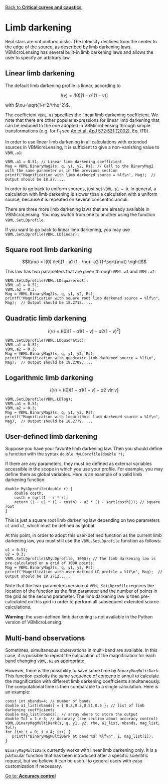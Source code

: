 [Back to **Critical curves and caustics**](CriticalCurvesAndCaustics.md)

# Limb darkening

Real stars are not uniform disks. The intensity declines from the center to the edge of the source, as described by limb darkening laws. VBMicroLensing has several built-in limb darkening laws and allows the user to specify an arbitrary law.

## Linear limb darkening

The default limb darkening profile is linear, according to

$$ I(\nu) = I(0) \left[1 - a1 (1 - \nu)\right] $$

with $\nu=\sqrt{1-r^2/\rho^2}$.

The coefficient `VBML.a1` specifies the linear limb darkening coefficient. We note that there are other popular expressions for linear limb darkening that can be reduced to the one adopted in VBMicroLensing through simple transformations (e.g. for $\Gamma_1$ see [An et al. ApJ 572:521 (2002)](https://ui.adsabs.harvard.edu/abs/2002ApJ...572..521A/abstract), Eq. (11)).

In order to use linear limb darkening in all calculations with extended sources in VBMicroLensing, it is sufficient to give a non-vanishing value to `VBML.a1`:

```
VBML.a1 = 0.51; // Linear limb darkening coefficient. 
Mag = VBML.BinaryMag2(s, q, y1, y2, Rs); // Call to the BinaryMag2 with the same parameter as in the previous section
printf("Magnification with limb darkened source = %lf\n", Mag);  // Output should be 18.27.....
```

In order to go back to uniform sources, just set `VBML.a1 = 0`. In general, a calculation with limb darkening is slower than a calculation with a uniform source, because it is repeated on several concentric annuli.

There are three more limb darkening laws that are already available in VBMicroLensing. You may switch from one to another using the function `VBML.SetLDprofile`.

If you want to go back to linear limb darkening,  you may use ```VBML.SetLDprofile(VBML.LDlinear);```

## Square root limb darkening

$$I(\nu) = I(0) \left[1 - a1 (1 - \nu)- a2 (1-\sqrt{\nu}) \right]$$

This law has two parameters that are given through `VBML.a1` and `VBML.a2`:

```
VBML.SetLDprofile(VBML.LDsquareroot); 
VBML.a1 = 0.51;
VBML.a2 = 0.3;
Mag = VBML.BinaryMag2(s, q, y1, y2, Rs);
printf("Magnification with square root limb darkened source = %lf\n", Mag);  // Output should be 18.2712.....
```

## Quadratic limb darkening

$$I(\nu) = I(0) \left[1 - a1 (1 - \nu)- a2 (1-\nu)^2 \right]$$

```
VBML.SetLDprofile(VBML.LDquadratic); 
VBML.a1 = 0.51;
VBML.a2 = 0.3;
Mag = VBML.BinaryMag2(s, q, y1, y2, Rs);
printf("Magnification with quadratic limb darkened source = %lf\n", Mag);  // Output should be 18.2709.....
```

## Logarithmic limb darkening

$$I(\nu) = I(0) \left[ 1 - a1 (1 - \nu)- a2 ~ \nu \ln{\nu} \right]$$

```
VBML.SetLDprofile(VBML.LDlog); 
VBML.a1 = 0.51;
VBML.a2 = 0.3;
Mag = VBML.BinaryMag2(s, q, y1, y2, Rs);
printf("Magnification with logarithmic limb darkened source = %lf\n", Mag);  // Output should be 18.2779.....
```

## User-defined limb darkening

Suppose you have your favorite limb darkening law. Then you should define a function with the syntax `double MyLDprofile(double r);`

If there are any parameters, they must be defined as external variables accessible in the scope in which you use your profile. For example, you may define them as global variables. Here is an example of a valid limb darkening function:

```
double MyLDprofile(double r) {
	double costh;
	costh = sqrt(1 - r * r);
	return (1 - u1 * (1 - costh) - u2 * (1 - sqrt(costh))); // square root
}
```

This is just a square root limb darkening law depending on two parameters `u1` and `u2`, which must be defined as global.

At this point, in order to adopt this user-defined function as the current limb darkening law, you must still use the ```VBML.SetLDprofile``` function as follows:

```
u1 = 0.51;
u2 = 0.3;
VBML.SetLDprofile(&MyLDprofile, 1000); // The limb darkening law is pre-calculated on a grid of 1000 points.
Mag = VBML.BinaryMag2(s, q, y1, y2, Rs);
printf("Magnification with user-defined LD profile = %lf\n", Mag);  // Output should be 18.2712.....
```

Note that the two-parameters version of ```VBML.SetLDprofile``` requires the location of the function as the first parameter and the number of points in the grid as the second parameter. The limb darkening law is then pre-calculated on this grid in order to perform all subsequent extended source calculations.

**Warning**: the user-defined limb darkening is not available in the Python version of VBMicroLensing.

## Multi-band observations

Sometimes, simultaneous observations in multi-band are available. In this case, it is possible to repeat the calculation of the magnification for each band changing `VBML.a1` as appropriate. 

However, there is the possibility to save some time by `BinaryMagMultiDark`. This function exploits the same sequence of concentric annuli to calculate the magnification with different limb darkening coefficients simultaneously. The computational time is then comparable to a single calculation. Here is an example:

```
const int nbands=4; // number of bands
double a1_list[nbands] = { 0.2,0.3,0.51,0.6 }; // list of limb darkening coefficients
double mag_list[nbands]; // array where to store the output
double Tol = 1.e-3; // Accuracy (see section about accuracy control)
VBML.BinaryMagMultiDark(s, q, y1, y2, rho, a1_list, nbands, mag_list, Tol);
for (int i = 0; i < 4; i++) {
   printf("BinaryMagMultiDark at band %d: %lf\n", i, mag_list[i]);
}
```

`BinaryMagMultiDark` currently works with linear limb darkening only. It is a particular function that has been introduced after a specific scientific request, but we believe it can be useful to general users with easy customization if necessary.

[Go to: **Accuracy control**](AccuracyControl.md)
